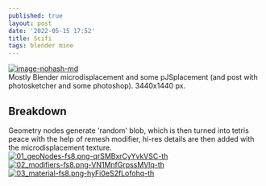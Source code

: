 ```yaml
---
published: true
layout: post
date: '2022-05-15 17:52'
title: Scifi
tags: blender mine
---
```

[![image-nohash-md](https://i.imgur.com/RpQN5LHl.png)](https://i.imgur.com/RpQN5LH.png)  
Mostly Blender microdisplacement and some pJSplacement (and post with photosketcher and some photoshop). 3440x1440 px.

## Breakdown

Geometry nodes generate 'random' blob, which is then turned into tetris peace with the help of remesh modifier, hi-res details are then added with the microdisplacement texture.    
[![01_geoNodes-fs8.png-qrSMBxrCyYvkVSC-th](https://i.imgur.com/mr3cqDkb.png)](https://i.imgur.com/mr3cqDk.png) [![02_modifiers-fs8.png-VN1MnfGrpssMVlq-th](https://i.imgur.com/Odr0o8ib.png)](https://i.imgur.com/Odr0o8i.png) [![03_material-fs8.png-hyFi0eS2fLofohq-th](https://i.imgur.com/T0CCM4nb.png)](https://i.imgur.com/T0CCM4n.png)

